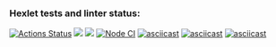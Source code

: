 ### Hexlet tests and linter status:
[![Actions Status](https://github.com/n1k1t1nat/frontend-project-lvl2/workflows/hexlet-check/badge.svg)](https://github.com/n1k1t1nat/frontend-project-lvl2/actions)
<a href="https://codeclimate.com/github/n1k1t1nat/frontend-project-lvl2/maintainability"><img src="https://api.codeclimate.com/v1/badges/5ead30c3d9d31b8516b3/maintainability" /></a>
<a href="https://codeclimate.com/github/n1k1t1nat/frontend-project-lvl2/test_coverage"><img src="https://api.codeclimate.com/v1/badges/5ead30c3d9d31b8516b3/test_coverage" /></a>
[![Node CI](https://github.com/n1k1t1nat/frontend-project-lvl2/actions/workflows/node.js.yml/badge.svg)](https://github.com/n1k1t1nat/frontend-project-lvl2/actions/workflows/node.js.yml)
[![asciicast](https://asciinema.org/a/PkoOKkVbkSSZBKotLEWGNy7cs.svg)](https://asciinema.org/a/PkoOKkVbkSSZBKotLEWGNy7cs)
[![asciicast](https://asciinema.org/a/bKT5y6suXPiwxej7TB84f9Xrh.svg)](https://asciinema.org/a/bKT5y6suXPiwxej7TB84f9Xrh)
[![asciicast](https://asciinema.org/a/jM5vlgf0NYp8Hn7vT6IfG2oSd.svg)](https://asciinema.org/a/jM5vlgf0NYp8Hn7vT6IfG2oSd)